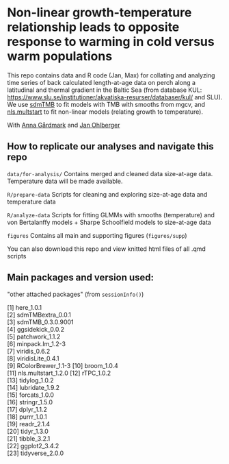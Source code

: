 # Non-linear growth-temperature relationship leads to opposite response to warming in cold versus warm populations

This repo contains data and R code (Jan, Max) for collating and analyzing time series of back calculated length-at-age data on perch along a latitudinal and thermal gradient in the Baltic Sea (from database KUL: https://www.slu.se/institutioner/akvatiska-resurser/databaser/kul/ and SLU). We use [sdmTMB](https://pbs-assess.github.io/sdmTMB/) to fit models with TMB with smooths from mgcv, and [nls.multstart](https://github.com/padpadpadpad/nls.multstart) to fit non-linear models (relating growth to temperature).

With [Anna Gårdmark](https://internt.slu.se/en/cv-originals/anna-gardmark/) and [Jan Ohlberger](http://janohlberger.com/Homepage/)

## How to replicate our analyses and navigate this repo

`data/for-analysis/` Contains merged and cleaned data size-at-age data. Temperature data will be made available.

`R/prepare-data` Scripts for cleaning and exploring size-at-age data and temperature data

`R/analyze-data` Scripts for fitting GLMMs with smooths (temperature) and von Bertalanffy models + Sharpe Schoolfield models to size-at-age data

`figures` Contains all main and supporting figures (`figures/supp`)

You can also download this repo and view knitted html files of all .qmd
scripts

## Main packages and version used:
"other attached packages" (from `sessionInfo()`)

[1] here_1.0.1         
[2] sdmTMBextra_0.0.1  
[3] sdmTMB_0.3.0.9001  
[4] ggsidekick_0.0.2   
[5] patchwork_1.1.2    
[6] minpack.lm_1.2-3   
[7] viridis_0.6.2      
[8] viridisLite_0.4.1  
[9] RColorBrewer_1.1-3 
[10] broom_1.0.4        
[11] nls.multstart_1.2.0
[12] rTPC_1.0.2         
[13] tidylog_1.0.2      
[14] lubridate_1.9.2    
[15] forcats_1.0.0      
[16] stringr_1.5.0      
[17] dplyr_1.1.2        
[18] purrr_1.0.1        
[19] readr_2.1.4        
[20] tidyr_1.3.0        
[21] tibble_3.2.1       
[22] ggplot2_3.4.2      
[23] tidyverse_2.0.0  
